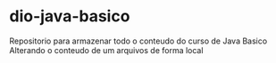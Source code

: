 # dio-java-basico
Repositorio para armazenar todo o conteudo do curso de Java Basico
Alterando o conteudo de um arquivos de forma local
